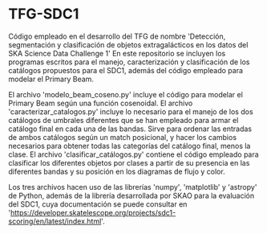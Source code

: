 # TFG-SDC1
Código empleado en el desarrollo del TFG de nombre 'Detección, segmentación y clasificación de objetos extragalácticos en los datos del SKA Science Data Challenge 1'
En este repositorio se incluyen los programas escritos para el manejo, caracterización y clasificación de los catálogos propuestos para el SDC1, además del código empleado para modelar el Primary Beam.

El archivo 'modelo_beam_coseno.py' incluye el código para modelar el Primary Beam según una función cosenoidal.
El archivo 'caracterizar_catalogos.py' incluye lo necesario para el manejo de los dos catálogos de umbrales diferentes que se han empleado para armar el catálogo final en cada una de las bandas. Sirve para ordenar las entradas de ambos catálogos según un match posicional, y hacer los cambios necesarios para obtener todas las categorías del catálogo final, menos la clase.
El archivo 'clasificar_catálogos.py' contiene el código empleado para clasificar los diferentes objetos por clases a partir de su presencia en las diferentes bandas y su posición en los diagramas de flujo y color.

Los tres archivos hacen uso de las librerías 'numpy', 'matplotlib' y 'astropy' de Python, además de la librería desarrollada por SKAO para la evaluación del SDC1, cuya documentación se puede consultar en 'https://developer.skatelescope.org/projects/sdc1-scoring/en/latest/index.html'.
